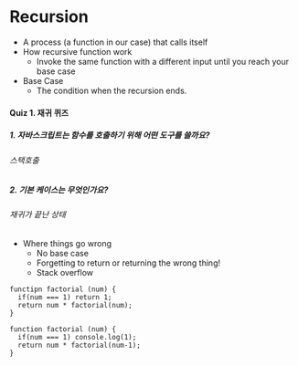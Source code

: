 # Recursion
- A process (a function in our case) that calls itself
- How recursive function work
  - Invoke the same function with a different input until you reach your base case
- Base Case
  - The condition when the recursion ends.

#### Quiz 1. 재귀 퀴즈

##### 1. 자바스크립트는 함수를 호출하기 위해 어떤 도구를 쓸까요?
###### 스택호출

##### 2. 기본 케이스는 무엇인가요?
###### 재귀가 끝난 상태

- Where things go wrong
  - No base case
  - Forgetting to return or returning the wrong thing!
  - Stack overflow

``` 
functipn factorial (num) {
  if(num === 1) return 1;
  return num * factorial(num);
}
```
```
function factorial (num) {
  if(num === 1) console.log(1);
  return num * factorial(num-1);
}
```

